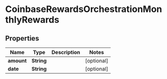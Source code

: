 
# CoinbaseRewardsOrchestrationMonthlyRewards

## Properties
Name | Type | Description | Notes
------------ | ------------- | ------------- | -------------
**amount** | **String** |  |  [optional]
**date** | **String** |  |  [optional]



